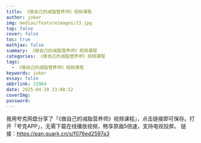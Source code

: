 ```yaml
---
title: 《做自己的减脂营养师》视频课程
author: joker
img: medias/featureimages/13.jpg
top: false
cover: false
toc: true
mathjax: false
summary: 《做自己的减脂营养师》视频课程
categories: 《做自己的减脂营养师》视频课程
tags:
  - 《做自己的减脂营养师》视频课程
keywords: joker
essay: false
abbrlink: 21964
date: 2025-04-20 23:08:52
coverImg:
password:
---
```


我用夸克网盘分享了「《做自己的减脂营养师》视频课程」，点击链接即可保存。打开「夸克APP」，无需下载在线播放视频，畅享原画5倍速，支持电视投屏。
链接：https://pan.quark.cn/s/f076ed2597a3
